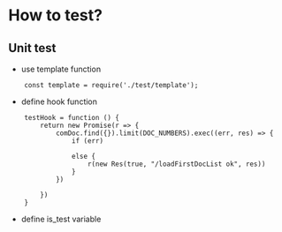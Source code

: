 # How to test?
## Unit test
* use template function
```
    const template = require('./test/template');
```
* define hook function
```
    testHook = function () {
        return new Promise(r => {
            comDoc.find({}).limit(DOC_NUMBERS).exec((err, res) => {
                if (err)

                else {
                    r(new Res(true, "/loadFirstDocList ok", res))
                }
            })

        })
    }
```
* define is_test variable
